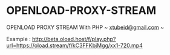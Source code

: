 # OPENLOAD-PROXY-STREAM
OPENLOAD PROXY STREAM With PHP ~ xtubeid@gmail.com ~

Example : http://beta.oload.host/f/play.php?url=https://oload.stream/f/kC3FFKbjMgg/xx1-720.mp4
